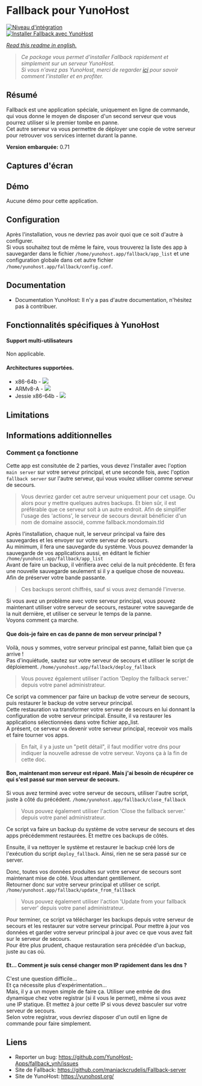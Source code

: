 # Fallback pour YunoHost

[![Niveau d'intégration](https://dash.yunohost.org/integration/fallback.svg)](https://dash.yunohost.org/appci/app/fallback)  
[![Installer Fallback avec YunoHost](https://install-app.yunohost.org/install-with-yunohost.png)](https://install-app.yunohost.org/?app=fallback)

*[Read this readme in english.](./README.md)*

> *Ce package vous permet d'installer Fallback rapidement et simplement sur un serveur YunoHost.  
Si vous n'avez pas YunoHost, merci de regarder [ici](https://yunohost.org/#/install_fr) pour savoir comment l'installer et en profiter.*

## Résumé
Fallback est une application spéciale, uniquement en ligne de commande, qui vous donne le moyen de disposer d'un second serveur que vous pourrez utiliser si le premier tombe en panne.  
Cet autre serveur va vous permettre de déployer une copie de votre serveur pour retrouver vos services internet durant la panne.

**Version embarquée:** 0.71

## Captures d'écran

## Démo

Aucune démo pour cette application.

## Configuration

Après l'installation, vous ne devriez pas avoir quoi que ce soit d'autre à configurer.  
Si vous souhaitez tout de même le faire, vous trouverez la liste des app à sauvegarder dans le fichier `/home/yunohost.app/fallback/app_list` et une configuration globale dans cet autre fichier `/home/yunohost.app/fallback/config.conf`.

## Documentation

 * Documentation YunoHost: Il n'y a pas d'autre documentation, n'hésitez pas à contribuer.

## Fonctionnalités spécifiques à YunoHost

#### Support multi-utilisateurs

Non applicable.

#### Architectures supportées.

* x86-64b - [![](https://ci-apps.yunohost.org/ci/logs/fallback%20%28Apps%29.svg)](https://ci-apps.yunohost.org/ci/apps/fallback/)
* ARMv8-A - [![](https://ci-apps-arm.yunohost.org/ci/logs/fallback%20%28Apps%29.svg)](https://ci-apps-arm.yunohost.org/ci/apps/fallback/)
* Jessie x86-64b - [![](https://ci-stretch.nohost.me/ci/logs/fallback%20%28Apps%29.svg)](https://ci-stretch.nohost.me/ci/apps/fallback/)

## Limitations

## Informations additionnelles

### Comment ça fonctionne

Cette app est consitutée de 2 parties, vous devez l'installer avec l'option `main server` sur votre serveur principal, et une seconde fois, avec l'option `fallback server` sur l'autre serveur, qui vous voulez utiliser comme serveur de secours.
> Vous devriez garder cet autre serveur uniquement pour cet usage. Ou alors pour y mettre quelques autres backups. Et bien sûr, il est préférable que ce serveur soit à un autre endroit.
> Afin de simplifier l'usage des 'actions', le serveur de secours devrait bénéficier d'un nom de domaine associé, comme fallback.mondomain.tld

Après l'installation, chaque nuit, le serveur principal va faire des sauvegardes et les envoyer sur votre serveur de secours.  
Au minimum, il fera une sauvegarde du système. Vous pouvez demander la sauvegarde de vos applications aussi, en éditant le fichier `/home/yunohost.app/fallback/app_list`  
Avant de faire un backup, il vérifiera avec celui de la nuit précédente. Et fera une nouvelle sauvegarde seulement si il y a quelque chose de nouveau. Afin de préserver votre bande passante.
> Ces backups seront chiffrés, sauf si vous avez demandé l'inverse.

Si vous avez un problème avec votre serveur principal, vous pouvez maintenant utiliser votre serveur de secours, restaurer votre sauvegarde de la nuit dernière, et utiliser ce serveur le temps de la panne.  
Voyons comment ça marche.

#### Que dois-je faire en cas de panne de mon serveur principal ?

Voilà, nous y sommes, votre serveur principal est panne, fallait bien que ça arrive !  
Pas d'inquiétude, sautez sur votre serveur de secours et utiliser le script de déploiement.
`/home/yunohost.app/fallback/deploy_fallback`
> Vous pouvez également utiliser l'action 'Deploy the fallback server.' depuis votre panel administrateur.

Ce script va commencer par faire un backup de votre serveur de secours, puis restaurer le backup de votre serveur principal.  
Cette restauration va transformer votre serveur de secours en lui donnant la configuration de votre serveur principal. Ensuite, il va restaurer les applications sélectionnées dans votre fichier app_list.  
A présent, ce serveur va devenir votre serveur principal, recevoir vos mails et faire tourner vos apps.
> En fait, il y a juste un "petit détail", il faut modifier votre dns pour indiquer la nouvelle adresse de votre serveur. Voyons ça à la fin de cette doc.

#### Bon, maintenant mon serveur est réparé. Mais j'ai besoin de récupérer ce qui s'est passé sur mon serveur de secours.

Si vous avez terminé avec votre serveur de secours, utiliser l'autre script, juste à côté du précédent.
`/home/yunohost.app/fallback/close_fallback`
> Vous pouvez également utiliser l'action 'Close the fallback server.' depuis votre panel administrateur.

Ce script va faire un backup du système de votre serveur de secours et des apps précédemment restaurées. Et mettre ces backups de côtés.  

Ensuite, il va nettoyer le système et restaurer le backup créé lors de l'exécution du script `deploy_fallback`. Ainsi, rien ne se sera passé sur ce server.

Donc, toutes vos données produites sur votre serveur de secours sont maintenant mise de côté. Vous attendant gentillement.  
Retourner donc sur votre serveur principal et utiliser ce script.  
`/home/yunohost.app/fallback/update_from_fallback`
> Vous pouvez également utiliser l'action 'Update from your fallback server' depuis votre panel administrateur.

Pour terminer, ce script va télécharger les backups depuis votre serveur de secours et les restaurer sur votre serveur principal. Pour mettre à jour vos données et garder votre serveur principal à jour avec ce que vous avez fait sur le serveur de secours.  
Pour être plus prudent, chaque restauration sera précédée d'un backup, juste au cas où.

#### Et... Comment je suis censé changer mon IP rapidement dans les dns ?

C'est une question difficile...  
Et ça nécessite plus d'expérimentation...  
Mais, il y a un moyen simple de faire ça. Utiliser une entrée de dns dynamique chez votre registrar (si il vous le permet), même si vous avez une IP statique. Et mettez à jour cette IP si vous devez basculer sur votre serveur de secours.  
Selon votre registrar, vous devriez disposer d'un outil en ligne de commande pour faire simplement.

## Liens

 * Reporter un bug: https://github.com/YunoHost-Apps/fallback_ynh/issues
 * Site de Fallback: https://github.com/maniackcrudelis/Fallback-server
 * Site de YunoHost: https://yunohost.org/
